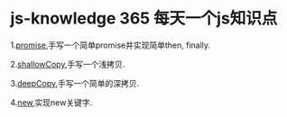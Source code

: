 # js-knowledge 365 每天一个js知识点
  1.[promise](https://github.com/lh8725473/js-knowledge/blob/master/promise.js "手写promise"),手写一个简单promise并实现简单then, finally.

  2.[shallowCopy](https://github.com/lh8725473/js-knowledge/blob/master/shallowCopy.js "手写shallowCopy"),手写一个浅拷贝.
  
  3.[deepCopy](https://github.com/lh8725473/js-knowledge/blob/master/deepCopy.js "手写deepCopy"),手写一个简单的深拷贝.
 
  4.[new](https://github.com/lh8725473/js-knowledge/blob/master/newFunction.js "实现new关键字"),实现new关键字.